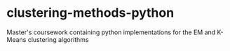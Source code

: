 # clustering-methods-python
Master's coursework containing python implementations for the EM and K-Means clustering algorithms
